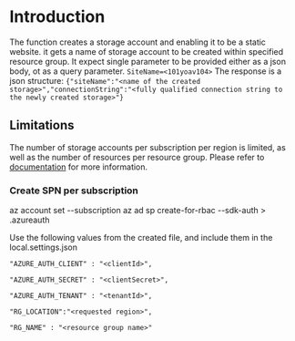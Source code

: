 # Introduction 
The function creates a storage account and enabling it to be a static website. it gets a name of storage account to be created within specified resource group.
It expect single parameter to be provided either as a json body, ot as a query parameter. `SiteName=<101yoav104>`
The response is a json structure:
`{"siteName":"<name of the created storage>","connectionString":"<fully qualified connection string to the newly created storage>"}`

## Limitations
The number of storage accounts per subscription per region is limited, as well as the number of resources per resource group.
Please refer to [documentation](https://docs.microsoft.com/en-us/azure/azure-resource-manager/management/azure-subscription-service-limits) for more information.

### Create SPN per subscription
az account set --subscription <name or id>
az ad sp create-for-rbac --sdk-auth > <give it a name>.azureauth

Use the following values from the created file, and include them in the local.settings.json

`"AZURE_AUTH_CLIENT" : "<clientId>",`

`"AZURE_AUTH_SECRET" : "<clientSecret>",`

`"AZURE_AUTH_TENANT" : "<tenantId>",`

`"RG_LOCATION":"<requested region>",`

`"RG_NAME" : "<resource group name>"`

